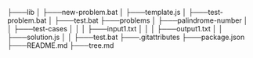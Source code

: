 ├───lib
│   ├───new-problem.bat
│   ├───template.js
│   ├───test-problem.bat
│   ├───test.bat
├───problems
│   ├───palindrome-number
│   │   ├───test-cases
│   │   │   ├───input1.txt
│   │   │   ├───output1.txt
│   │   ├───solution.js
│   │   ├───test.bat
├───.gitattributes
├───package.json
├───README.md
├───tree.md
